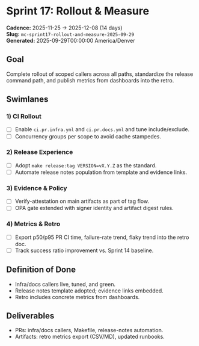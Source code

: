 # Sprint 17: Rollout & Measure

**Cadence:** 2025-11-25 → 2025-12-08 (14 days)  
**Slug:** `mc-sprint17-rollout-and-measure-2025-09-29`  
**Generated:** 2025-09-29T00:00:00 America/Denver

## Goal

Complete rollout of scoped callers across all paths, standardize the release command path, and publish metrics from dashboards into the retro.

## Swimlanes

### 1) CI Rollout

- [ ] Enable `ci.pr.infra.yml` and `ci.pr.docs.yml` and tune include/exclude.
- [ ] Concurrency groups per scope to avoid cache stampedes.

### 2) Release Experience

- [ ] Adopt `make release:tag VERSION=vX.Y.Z` as the standard.
- [ ] Automate release notes population from template and evidence links.

### 3) Evidence & Policy

- [ ] Verify-attestation on main artifacts as part of tag flow.
- [ ] OPA gate extended with signer identity and artifact digest rules.

### 4) Metrics & Retro

- [ ] Export p50/p95 PR CI time, failure-rate trend, flaky trend into the retro doc.
- [ ] Track success ratio improvement vs. Sprint 14 baseline.

## Definition of Done

- Infra/docs callers live, tuned, and green.
- Release notes template adopted; evidence links embedded.
- Retro includes concrete metrics from dashboards.

## Deliverables

- PRs: infra/docs callers, Makefile, release-notes automation.
- Artifacts: retro metrics export (CSV/MD), updated runbooks.
